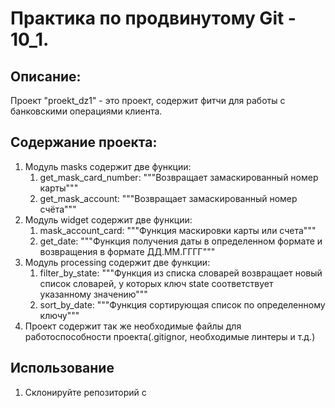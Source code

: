 # Практика по продвинутому Git - 10_1.

## Описание:

Проект "proekt_dz1" - это проект, содержит фитчи для работы с банковскими операциями клиента.

## Содержание проекта:

1. Модуль masks содержит две функции:
   1) get_mask_card_number:
    """Возвращает замаскированный номер карты"""
   2) get_mask_account:
    """Возвращает замаскированный номер счёта"""
2. Модуль widget содержит две функции:
   1) mask_account_card:
    """Функция маскировки карты или счета"""
   2) get_date:
    """Функция получения даты в определенном формате и возвращения в формате ДД.ММ.ГГГГ"""
3. Модуль processing содержит две функции:
   1) filter_by_state:
    """Функция из списка словарей возвращает новый список словарей, у которых ключ state соответствует указанному значению"""
   2) sort_by_date:
     """Функция сортирующая список по определенному ключу"""
4. Проект содержит так же необходимые файлы для работоспособности проекта(.gitignor, необходимые линтеры и т.д.)

## Использование

1. Склонируйте репозиторий с 
